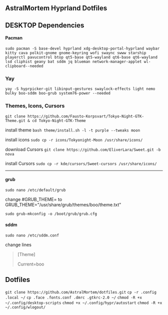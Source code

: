## AstralMortem Hyprland Dotfiles


## DESKTOP Dependencies
#### Pacman

`sudo pacman -S base-devel hyprland xdg-desktop-portal-hyprland waybar kitty cava polkit-gnome gnome-keyring wofi swaync swww starship playerctl pavucontrol btop qt5-base qt5-wayland qt6-base qt6-wayland lsd cliphist geany bat sddm jq blueman network-manager-applet wl-clipboard--needed`

### Yay
`yay -S hyprpicker-git libinput-gestures swaylock-effects light nemo bulky boo-sddm boo-grub system76-power --needed`

### Themes, Icons, Cursors
`git clone https://github.com/Fausto-Korpsvart/Tokyo-Night-GTK-Theme.git & cd Tokyo-Night-GTK-Theme`

install theme
`bash theme/install.sh -l -t purple --tweaks moon`

install icons
`sudo cp -r icons/Tokyonight-Moon /usr/share/icons/`

download Cursors
`git clone https://github.com/EliverLara/Sweet.git -b nova`

install Cursors
`sudo cp -r kde/cursors/Sweet-cursors /usr/share/icons/`

---

#### grub
`sudo nano /etc/default/grub`

change #GRUB_THEME= to GRUB_THEME="/usr/share/grub/themes/boo/theme.txt"

`sudo grub-mkconfig -o /boot/grub/grub.cfg`

#### sddm
`sudo nano /etc/sddm.conf`

change lines
>[Theme]
>
>Current=boo


## Dotfiles
`git clone https://github.com/AstralMortem/dotfiles.git`
`cp -r .config .local ~/`
`cp .face .fonts.conf .dmrc .gtkrc-2.0 ~/`
`chmod -R +x ~/.config/desktop-scripts`
`chmod +x ~/.config/hypr/autostart`
`chmod -R +x ~/.config/wlogout/`
